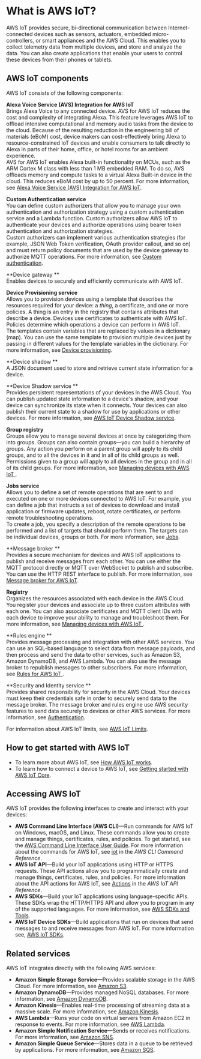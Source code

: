 # What is AWS IoT?<a name="what-is-aws-iot"></a>

AWS IoT provides secure, bi\-directional communication between Internet\-connected devices such as sensors, actuators, embedded micro\-controllers, or smart appliances and the AWS Cloud\. This enables you to collect telemetry data from multiple devices, and store and analyze the data\. You can also create applications that enable your users to control these devices from their phones or tablets\.

## AWS IoT components<a name="aws-iot-components"></a>

AWS IoT consists of the following components:

**Alexa Voice Service \(AVS\) Integration for AWS IoT**  
Brings Alexa Voice to any connected device\. AVS for AWS IoT reduces the cost and complexity of integrating Alexa\. This feature leverages AWS IoT to offload intensive computational and memory audio tasks from the device to the cloud\. Because of the resulting reduction in the engineering bill of materials \(eBoM\) cost, device makers can cost\-effectively bring Alexa to resource\-constrained IoT devices and enable consumers to talk directly to Alexa in parts of their home, office, or hotel rooms for an ambient experience\.  
AVS for AWS IoT enables Alexa built\-in functionality on MCUs, such as the ARM Cortex M class with less than 1 MB embedded RAM\. To do so, AVS offloads memory and compute tasks to a virtual Alexa Built\-in device in the cloud\. This reduces eBoM cost by up to 50 percent\. For more information, see [Alexa Voice Service \(AVS\) Integration for AWS IoT](avs-integration-aws-iot.md)\.

**Custom Authentication service**  
You can define custom authorizers that allow you to manage your own authentication and authorization strategy using a custom authentication service and a Lambda function\. Custom authorizers allow AWS IoT to authenticate your devices and authorize operations using bearer token authentication and authorization strategies\.  
Custom authorizers can implement various authentication strategies \(for example, JSON Web Token verification, OAuth provider callout, and so on\) and must return policy documents that are used by the device gateway to authorize MQTT operations\. For more information, see [Custom authentication](custom-authentication.md)\.

**Device gateway **  
Enables devices to securely and efficiently communicate with AWS IoT\.

**Device Provisioning service**  
Allows you to provision devices using a template that describes the resources required for your device: a *thing*, a certificate, and one or more policies\. A thing is an entry in the registry that contains attributes that describe a device\. Devices use certificates to authenticate with AWS IoT\. Policies determine which operations a device can perform in AWS IoT\.  
The templates contain variables that are replaced by values in a dictionary \(map\)\. You can use the same template to provision multiple devices just by passing in different values for the template variables in the dictionary\. For more information, see [Device provisioning](iot-provision.md)\.

**Device shadow **  
A JSON document used to store and retrieve current state information for a device\.

**Device Shadow service **  
Provides persistent representations of your devices in the AWS Cloud\. You can publish updated state information to a device's shadow, and your device can synchronize its state when it connects\. Your devices can also publish their current state to a shadow for use by applications or other devices\. For more information, see [AWS IoT Device Shadow service](iot-device-shadows.md)\.

**Group registry**  
Groups allow you to manage several devices at once by categorizing them into groups\. Groups can also contain groups—you can build a hierarchy of groups\. Any action you perform on a parent group will apply to its child groups, and to all the devices in it and in all of its child groups as well\. Permissions given to a group will apply to all devices in the group and in all of its child groups\. For more information, see [Managing devices with AWS IoT ](iot-thing-management.md)\.

**Jobs service**  
Allows you to define a set of remote operations that are sent to and executed on one or more devices connected to AWS IoT\. For example, you can define a job that instructs a set of devices to download and install application or firmware updates, reboot, rotate certificates, or perform remote troubleshooting operations\.  
To create a job, you specify a description of the remote operations to be performed and a list of targets that should perform them\. The targets can be individual devices, groups or both\. For more information, see [Jobs](iot-jobs.md)\.

**Message broker **  
Provides a secure mechanism for devices and AWS IoT applications to publish and receive messages from each other\. You can use either the MQTT protocol directly or MQTT over WebSocket to publish and subscribe\. You can use the HTTP REST interface to publish\. For more information, see [Message broker for AWS IoT](iot-message-broker.md)\.

**Registry**  
Organizes the resources associated with each device in the AWS Cloud\. You register your devices and associate up to three custom attributes with each one\. You can also associate certificates and MQTT client IDs with each device to improve your ability to manage and troubleshoot them\. For more information, see [Managing devices with AWS IoT ](iot-thing-management.md)\.

**Rules engine **  
Provides message processing and integration with other AWS services\. You can use an SQL\-based language to select data from message payloads, and then process and send the data to other services, such as Amazon S3, Amazon DynamoDB, and AWS Lambda\. You can also use the message broker to republish messages to other subscribers\. For more information, see [Rules for AWS IoT ](iot-rules.md)\.

**Security and Identity service **  
Provides shared responsibility for security in the AWS Cloud\. Your devices must keep their credentials safe in order to securely send data to the message broker\. The message broker and rules engine use AWS security features to send data securely to devices or other AWS services\. For more information, see [Authentication](authentication.md)\.

For information about AWS IoT limits, see [AWS IoT Limits](https://docs.aws.amazon.com/general/latest/gr/aws_service_limits.html#limits_iot)\.

## How to get started with AWS IoT<a name="aws-iot-get-started"></a>
+ To learn more about AWS IoT, see [How AWS IoT works](aws-iot-how-it-works.md)\.
+ To learn how to connect a device to AWS IoT, see [Getting started with AWS IoT Core](iot-gs.md)\.

## Accessing AWS IoT<a name="aws-iot-interfaces"></a>

AWS IoT provides the following interfaces to create and interact with your devices:
+ **AWS Command Line Interface \(AWS CLI\)**—Run commands for AWS IoT on Windows, macOS, and Linux\. These commands allow you to create and manage things, certificates, rules, and policies\. To get started, see the [AWS Command Line Interface User Guide](https://docs.aws.amazon.com/cli/latest/userguide/)\. For more information about the commands for AWS IoT, see [iot](https://docs.aws.amazon.com/cli/latest/reference/iot/index.html) in the *AWS CLI Command Reference*\.
+ **AWS IoT API**—Build your IoT applications using HTTP or HTTPS requests\. These API actions allow you to programmatically create and manage things, certificates, rules, and policies\. For more information about the API actions for AWS IoT, see [Actions](https://docs.aws.amazon.com/iot/latest/apireference/API_Operations.html) in the *AWS IoT API Reference*\.
+ **AWS SDKs**—Build your IoT applications using language\-specific APIs\. These SDKs wrap the HTTP/HTTPS API and allow you to program in any of the supported languages\. For more information, see [AWS SDKs and Tools](http://aws.amazon.com/tools/#sdk)\.
+ **AWS IoT Device SDKs**—Build applications that run on devices that send messages to and receive messages from AWS IoT\. For more information see, [AWS IoT SDKs](https://docs.aws.amazon.com/iot/latest/developerguide/iot-sdks.html)\.

## Related services<a name="aws-iot-related-services"></a>

AWS IoT integrates directly with the following AWS services:
+ **Amazon Simple Storage Service**—Provides scalable storage in the AWS Cloud\. For more information, see [Amazon S3](https://aws.amazon.com/s3/)\.
+ **Amazon DynamoDB**—Provides managed NoSQL databases\. For more information, see [Amazon DynamoDB](https://aws.amazon.com/dynamodb/)\.
+ **Amazon Kinesis**—Enables real\-time processing of streaming data at a massive scale\. For more information, see [Amazon Kinesis](https://aws.amazon.com/kinesis/)\.
+ **AWS Lambda**—Runs your code on virtual servers from Amazon EC2 in response to events\. For more information, see [AWS Lambda](https://aws.amazon.com/lambda/)\.
+ **Amazon Simple Notification Service**—Sends or receives notifications\. For more information, see [Amazon SNS](https://aws.amazon.com/sns/)\.
+ **Amazon Simple Queue Service**—Stores data in a queue to be retrieved by applications\. For more information, see [Amazon SQS](https://aws.amazon.com/sqs/)\.